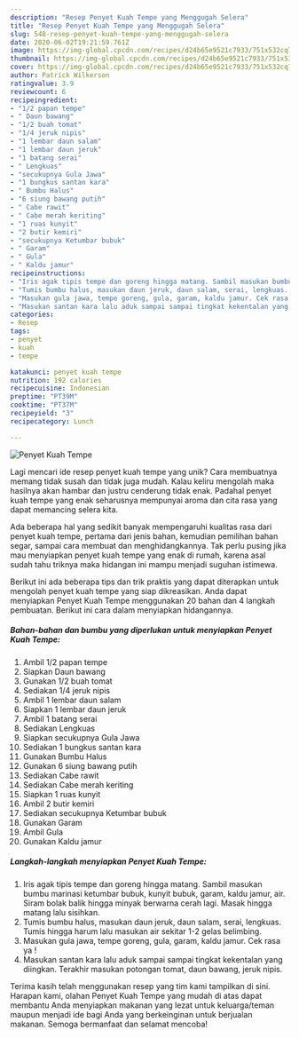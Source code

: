 ```yaml
---
description: "Resep Penyet Kuah Tempe yang Menggugah Selera"
title: "Resep Penyet Kuah Tempe yang Menggugah Selera"
slug: 548-resep-penyet-kuah-tempe-yang-menggugah-selera
date: 2020-06-02T19:21:59.761Z
image: https://img-global.cpcdn.com/recipes/d24b65e9521c7933/751x532cq70/penyet-kuah-tempe-foto-resep-utama.jpg
thumbnail: https://img-global.cpcdn.com/recipes/d24b65e9521c7933/751x532cq70/penyet-kuah-tempe-foto-resep-utama.jpg
cover: https://img-global.cpcdn.com/recipes/d24b65e9521c7933/751x532cq70/penyet-kuah-tempe-foto-resep-utama.jpg
author: Patrick Wilkerson
ratingvalue: 3.9
reviewcount: 6
recipeingredient:
- "1/2 papan tempe"
- " Daun bawang"
- "1/2 buah tomat"
- "1/4 jeruk nipis"
- "1 lembar daun salam"
- "1 lembar daun jeruk"
- "1 batang serai"
- " Lengkuas"
- "secukupnya Gula Jawa"
- "1 bungkus santan kara"
- " Bumbu Halus"
- "6 siung bawang putih"
- " Cabe rawit"
- " Cabe merah keriting"
- "1 ruas kunyit"
- "2 butir kemiri"
- "secukupnya Ketumbar bubuk"
- " Garam"
- " Gula"
- " Kaldu jamur"
recipeinstructions:
- "Iris agak tipis tempe dan goreng hingga matang. Sambil masukan bumbu marinasi ketumbar bubuk, kunyit bubuk, garam, kaldu jamur, air. Siram bolak balik hingga minyak berwarna cerah lagi. Masak hingga matang lalu sisihkan."
- "Tumis bumbu halus, masukan daun jeruk, daun salam, serai, lengkuas. Tumis hingga harum lalu masukan air sekitar 1-2 gelas belimbing."
- "Masukan gula jawa, tempe goreng, gula, garam, kaldu jamur. Cek rasa ya !"
- "Masukan santan kara lalu aduk sampai sampai tingkat kekentalan yang diingkan. Terakhir masukan potongan tomat, daun bawang, jeruk nipis."
categories:
- Resep
tags:
- penyet
- kuah
- tempe

katakunci: penyet kuah tempe 
nutrition: 192 calories
recipecuisine: Indonesian
preptime: "PT39M"
cooktime: "PT37M"
recipeyield: "3"
recipecategory: Lunch

---
```



![Penyet Kuah Tempe](https://img-global.cpcdn.com/recipes/d24b65e9521c7933/751x532cq70/penyet-kuah-tempe-foto-resep-utama.jpg)

Lagi mencari ide resep penyet kuah tempe yang unik? Cara membuatnya memang tidak susah dan tidak juga mudah. Kalau keliru mengolah maka hasilnya akan hambar dan justru cenderung tidak enak. Padahal penyet kuah tempe yang enak seharusnya mempunyai aroma dan cita rasa yang dapat memancing selera kita.

Ada beberapa hal yang sedikit banyak mempengaruhi kualitas rasa dari penyet kuah tempe, pertama dari jenis bahan, kemudian pemilihan bahan segar, sampai cara membuat dan menghidangkannya. Tak perlu pusing jika mau menyiapkan penyet kuah tempe yang enak di rumah, karena asal sudah tahu triknya maka hidangan ini mampu menjadi suguhan istimewa.




Berikut ini ada beberapa tips dan trik praktis yang dapat diterapkan untuk mengolah penyet kuah tempe yang siap dikreasikan. Anda dapat menyiapkan Penyet Kuah Tempe menggunakan 20 bahan dan 4 langkah pembuatan. Berikut ini cara dalam menyiapkan hidangannya.

<!--inarticleads1-->

##### Bahan-bahan dan bumbu yang diperlukan untuk menyiapkan Penyet Kuah Tempe:

1. Ambil 1/2 papan tempe
1. Siapkan  Daun bawang
1. Gunakan 1/2 buah tomat
1. Sediakan 1/4 jeruk nipis
1. Ambil 1 lembar daun salam
1. Siapkan 1 lembar daun jeruk
1. Ambil 1 batang serai
1. Sediakan  Lengkuas
1. Siapkan secukupnya Gula Jawa
1. Sediakan 1 bungkus santan kara
1. Gunakan  Bumbu Halus
1. Gunakan 6 siung bawang putih
1. Sediakan  Cabe rawit
1. Sediakan  Cabe merah keriting
1. Siapkan 1 ruas kunyit
1. Ambil 2 butir kemiri
1. Sediakan secukupnya Ketumbar bubuk
1. Gunakan  Garam
1. Ambil  Gula
1. Gunakan  Kaldu jamur




<!--inarticleads2-->

##### Langkah-langkah menyiapkan Penyet Kuah Tempe:

1. Iris agak tipis tempe dan goreng hingga matang. Sambil masukan bumbu marinasi ketumbar bubuk, kunyit bubuk, garam, kaldu jamur, air. Siram bolak balik hingga minyak berwarna cerah lagi. Masak hingga matang lalu sisihkan.
1. Tumis bumbu halus, masukan daun jeruk, daun salam, serai, lengkuas. Tumis hingga harum lalu masukan air sekitar 1-2 gelas belimbing.
1. Masukan gula jawa, tempe goreng, gula, garam, kaldu jamur. Cek rasa ya !
1. Masukan santan kara lalu aduk sampai sampai tingkat kekentalan yang diingkan. Terakhir masukan potongan tomat, daun bawang, jeruk nipis.




Terima kasih telah menggunakan resep yang tim kami tampilkan di sini. Harapan kami, olahan Penyet Kuah Tempe yang mudah di atas dapat membantu Anda menyiapkan makanan yang lezat untuk keluarga/teman maupun menjadi ide bagi Anda yang berkeinginan untuk berjualan makanan. Semoga bermanfaat dan selamat mencoba!
